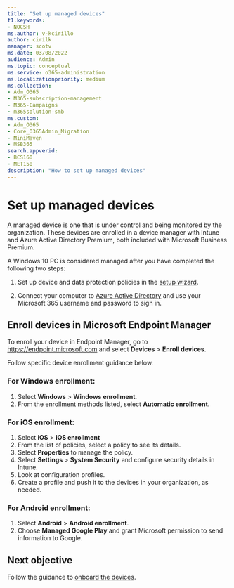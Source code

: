 ```yaml
---
title: "Set up managed devices"
f1.keywords:
- NOCSH
ms.author: v-kcirillo
author: cirilk
manager: scotv
ms.date: 03/08/2022
audience: Admin
ms.topic: conceptual
ms.service: o365-administration
ms.localizationpriority: medium
ms.collection: 
- Adm_O365
- M365-subscription-management 
- M365-Campaigns
- m365solution-smb
ms.custom:
- Adm_O365
- Core_O365Admin_Migration
- MiniMaven
- MSB365
search.appverid:
- BCS160
- MET150
description: "How to set up managed devices"
---
```


# Set up managed devices

A managed device is one that is under control and being monitored by the organization. These devices are enrolled in a device manager with Intune and Azure Active Directory Premium, both included with Microsoft Business Premium. 

A Windows 10 PC is considered managed after you have completed the following two steps:

1. Set up device and data protection policies in the [setup  wizard](../business/set-up.md).

2. Connect your computer to [Azure Active Directory](../business/set-up-windows-devices.md) and use your Microsoft 365 username and password to sign in. 

## Enroll devices in Microsoft Endpoint Manager

To enroll your device in Endpoint Manager, go to https://endpoint.microsoft.com and select **Devices** > **Enroll devices**. 

Follow specific device enrollment guidance below.

### For Windows enrollment:

1. Select **Windows** > **Windows enrollment**. 
1. From the enrollment methods listed, select **Automatic enrollment**.

### For iOS enrollment:

1. Select **iOS** > **iOS enrollment**
1. From the list of policies, select a policy to see its details.
1. Select **Properties** to manage the policy.
1. Select **Settings** > **System Security** and configure security details in Intune.
1. Look at configuration profiles. 
1. Create a profile and push it to the devices in your organization, as needed.

### For Android enrollment:

1. Select **Android** > **Android enrollment**.
1. Choose **Managed Google Play** and grant Microsoft permission to send information to Google.

## Next objective

Follow the guidance to [onboard the devices](m365bp-onboard-devices-mdb.md).

<!---
KCNote: Couldn't tell where this came into play after looking at the Endpoint Manager admin center...

Go to Endpoints > Device inventory (this kicks off the setup wizard for MDB). Choose Get started and work through the wizard. This onboards devices and applies endpoint protection policies to the devices
--->
